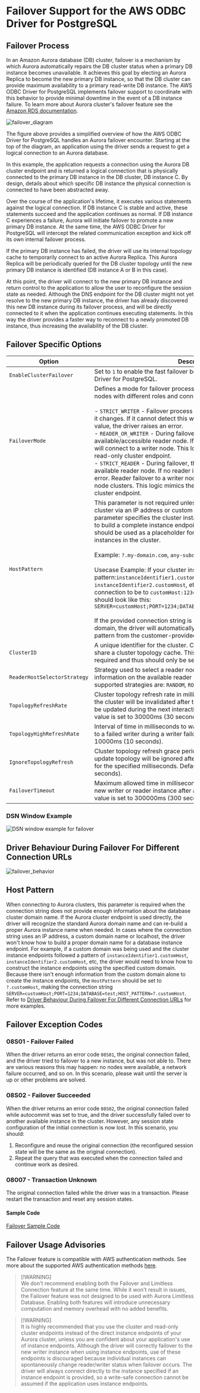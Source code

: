 # Failover Support for the AWS ODBC Driver for PostgreSQL 

## Failover Process

In an Amazon Aurora database (DB) cluster, failover is a mechanism by which Aurora automatically repairs the DB cluster status when a primary DB instance becomes unavailable. It achieves this goal by electing an Aurora Replica to become the new primary DB instance, so that the DB cluster can provide maximum availability to a primary read-write DB instance. The AWS ODBC Driver for PostgreSQL implements failover support to coordinate with this behavior to provide minimal downtime in the event of a DB instance failure.
To learn more about Aurora cluster's failover feature see the [Amazon RDS documentation](https://docs.aws.amazon.com/AmazonRDS/latest/AuroraUserGuide/Concepts.AuroraHighAvailability.html#Aurora.Managing.FaultTolerance).

![failover_diagram](img/failover_diagram.png)

The figure above provides a simplified overview of how the AWS ODBC Driver for PostgreSQL handles an Aurora failover encounter. Starting at the top of the diagram, an application using the driver sends a request to get a logical connection to an Aurora database.

In this example, the application requests a connection using the Aurora DB cluster endpoint and is returned a logical connection that is physically connected to the primary DB instance in the DB cluster, DB instance C. By design, details about which specific DB instance the physical connection is connected to have been abstracted away.

Over the course of the application's lifetime, it executes various statements against the logical connection. If DB instance C is stable and active, these statements succeed and the application continues as normal. If DB instance C experiences a failure, Aurora will initiate failover to promote a new primary DB instance. At the same time, the AWS ODBC Driver for PostgreSQL will intercept the related communication exception and kick off its own internal failover process.

If the primary DB instance has failed, the driver will use its internal topology cache to temporarily connect to an active Aurora Replica. This Aurora Replica will be periodically queried for the DB cluster topology until the new primary DB instance is identified (DB instance A or B in this case).

At this point, the driver will connect to the new primary DB instance and return control to the application to allow the user to reconfigure the session state as needed. Although the DNS endpoint for the DB cluster might not yet resolve to the new primary DB instance, the driver has already discovered this new DB instance during its failover process, and will be directly connected to it when the application continues executing statements. In this way the driver provides a faster way to reconnect to a newly promoted DB instance, thus increasing the availability of the DB cluster.

## Failover Specific Options

| Option                       | Description                                                                                                                                                                                                                                                                                                                                                                                                                                                                                                                                                                                                                                                                                                                                                                                                                                                                                                                                                                                                                | Type  | Required                                                                                                                                        | Default                                                                                                                                          |
|------------------------------|----------------------------------------------------------------------------------------------------------------------------------------------------------------------------------------------------------------------------------------------------------------------------------------------------------------------------------------------------------------------------------------------------------------------------------------------------------------------------------------------------------------------------------------------------------------------------------------------------------------------------------------------------------------------------------------------------------------------------------------------------------------------------------------------------------------------------------------------------------------------------------------------------------------------------------------------------------------------------------------------------------------------------|-------|-------------------------------------------------------------------------------------------------------------------------------------------------|--------------------------------------------------------------------------------------------------------------------------------------------------|
| `EnableClusterFailover`      | Set to `1` to enable the fast failover behaviour offered by the AWS ODBC Driver for PostgreSQL.                                                                                                                                                                                                                                                                                                                                                                                                                                                                                                                                                                                                                                                                                                                                                                                                                                                                                                                            | bool  | No                                                                                                                                              | `0`                                                                                                                                              |
| `FailoverMode`               | Defines a mode for failover process. Failover process may prioritize nodes with different roles and connect to them. Possible values: <br><br>- `STRICT_WRITER` - Failover process tries to detect the new writer when it changes. If it cannot detect this writer within the set `FailoverTimeout` value, the driver raises an error.<br>- `READER_OR_WRITER` - During failover, the driver tries to connect to any available/accessible reader node. If no reader is available, the driver will connect to a writer node. This logic mimics the logic of the Aurora read-only cluster endpoint.<br>- `STRICT_READER` - During failover, the driver tries to connect to any available reader node. If no reader is available, the driver raises an error. Reader failover to a writer node will only be allowed for single-node clusters. This logic mimics the logic of the Aurora read-only cluster endpoint.                                                                                                           | char* | No                                                                                                                                              | Default value depends on connection url. For Aurora read-only cluster endpoint, it's set to `READER_OR_WRITER`. Otherwise, it's `STRICT_WRITER`. |                                      |
| `HostPattern`                | This parameter is not required unless connecting to an AWS RDS cluster via an IP address or custom domain URL. In those cases, this parameter specifies the cluster instance DNS pattern that will be used to build a complete instance endpoint. A "?" character in this pattern should be used as a placeholder for the DB instance identifiers of the instances in the cluster.  <br/><br/>Example: `?.my-domain.com`, `any-subdomain.?.my-domain.com:9999`<br/><br/>Usecase Example: If your cluster instance endpoint follows this pattern:`instanceIdentifier1.customHost`, `instanceIdentifier2.customHost`, etc. and you want your initial connection to be to `customHost:1234`, then your connection string should look like this: `SERVER=customHost;PORT=1234;DATABASE=test;HOSTPATTERN=?.customHost` <br><br/> If the provided connection string is not an IP address or custom domain, the driver will automatically acquire the cluster instance host pattern from the customer-provided connection string. | char* | If connecting using an IP address or custom domain URL: Yes <br><br> Otherwise: No <br><br> See [Host Pattern](#host-pattern) for more details. | `NONE`                                                                                                                                           |
| `ClusterID`                  | A unique identifier for the cluster. Connections with the same cluster ID share a cluster topology cache. This connection parameter is not required and thus should only be set if desired.                                                                                                                                                                                                                                                                                                                                                                                                                                                                                                                                                                                                                                                                                                                                                                                                                                | char* | No                                                                                                                                              | The cluster name.                                                                                                                                |
| `ReaderHostSelectorStrategy` | Strategy used to select a reader node during failover. For more information on the available reader selection strategies. Currently supported strategies are: `RANDOM`, `ROUND_ROBIN`, `HIGHEST_WEIGHT`.                                                                                                                                                                                                                                                                                                                                                                                                                                                                                                                                                                                                                                                                                                                                                                                                                   | char* | No                                                                                                                                              | `RANDOM`                                                                                                                                         |
| `TopologyRefreshRate`        | Cluster topology refresh rate in milliseconds. The cached topology for the cluster will be invalidated after the specified time, after which it will be updated during the next interaction with the connection. Default value is set to 30000ms (30 seconds).                                                                                                                                                                                                                                                                                                                                                                                                                                                                                                                                                                                                                                                                                                                                                             | int   | No                                                                                                                                              | `30000`                                                                                                                                          |
| `TopologyHighRefreshRate`    | Interval of time in milliseconds to wait between attempts to reconnect to a failed writer during a writer failover process. Default value is set to 10000ms (10 seconds).                                                                                                                                                                                                                                                                                                                                                                                                                                                                                                                                                                                                                                                                                                                                                                                                                                                  | int   | No                                                                                                                                              | `10000`                                                                                                                                          |
| `IgnoreTopologyRefresh`      | Cluster topology refresh grace period in millisecond. Requests to update topology will be ignored after establishing an initial connection for the specified milliseconds. Default value is set to 30000ms (30 seconds).                                                                                                                                                                                                                                                                                                                                                                                                                                                                                                                                                                                                                                                                                                                                                                                                   | int   | No                                                                                                                                              | `30000`                                                                                                                                          |
| `FailoverTimeout`            | Maximum allowed time in milliseconds to attempt reconnecting to a new writer or reader instance after a cluster failover is initiated. Default value is set to 300000ms (300 seconds).                                                                                                                                                                                                                                                                                                                                                                                                                                                                                                                                                                                                                                                                                                                                                                                                                                     | int   | No                                                                                                                                              | `300000`                                                                                                                                         |

### DSN Window Example
![DSN window example for failover](img/failover_dsn.png)

## Driver Behaviour During Failover For Different Connection URLs

![failover_behavior](img/failover_behavior.png)

## Host Pattern

When connecting to Aurora clusters, this parameter is required when the connection string does not provide enough information about the database cluster domain name. If the Aurora cluster endpoint is used directly, the driver will recognize the standard Aurora domain name and can re-build a proper Aurora instance name when needed. In cases where the connection string uses an IP address, a custom domain name or localhost, the driver won't know how to build a proper domain name for a database instance endpoint. For example, if a custom domain was being used and the cluster instance endpoints followed a pattern of `instanceIdentifier1.customHost`, `instanceIdentifier2.customHost`, etc, the driver would need to know how to construct the instance endpoints using the specified custom domain. Because there isn't enough information from the custom domain alone to create the instance endpoints, the `HostPattern` should be set to `?.customHost`, making the connection string `SERVER=customHost;PORT=1234;DATABASE=test;HOST_PATTERN=?.customHost`. Refer to [Driver Behaviour During Failover For Different Connection URLs](#driver-behaviour-during-failover-for-different-connection-urls) for more examples.

## Failover Exception Codes

### 08S01 - Failover Failed

When the driver returns an error code `08S01`, the original connection failed, and the driver tried to failover to a new instance, but was not able to. There are various reasons this may happen: no nodes were available, a network failure occurred, and so on. In this scenario, please wait until the server is up or other problems are solved.

### 08S02 - Failover Succeeded

When the driver returns an error code `08S02`, the original connection failed while autocommit was set to true, and the driver successfully failed over to another available instance in the cluster. However, any session state configuration of the initial connection is now lost. In this scenario, you should:

1. Reconfigure and reuse the original connection (the reconfigured session state will be the same as the original connection).
2. Repeat the query that was executed when the connection failed and continue work as desired.

### 08007 - Transaction Unknown

The original connection failed while the driver was in a transaction. Please restart the transaction and reset any session states.

#### Sample Code

[Failover Sample Code](failover_sample_code.cpp)

## Failover Usage Advisories
The Failover feature is compatible with AWS authentication methods. See more about the supported AWS authentication methods [here](../authentication/authentication.md).

> [!WARNING]\
> We don't recommend enabling both the Failover and Limitless Connection feature at the same time.
> While it won't result in issues, the Failover feature was not designed to be used with Aurora Limitless Database.
> Enabling both features will introduce unnecessary computation and memory overhead with no added benefits.

> [!WARNING]\
> It is highly recommended that you use the cluster and read-only cluster endpoints instead of the direct instance endpoints of your Aurora cluster, unless you are confident about your application's use of instance endpoints.
> Although the driver will correctly failover to the new writer instance when using instance endpoints, use of these endpoints is discouraged because individual instances can spontaneously change reader/writer status when failover occurs.
> The driver will always connect directly to the instance specified if an instance endpoint is provided, so a write-safe connection cannot be assumed if the application uses instance endpoints.
